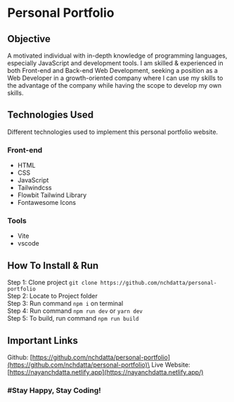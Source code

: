 
# Personal Portfolio


## Objective

A motivated individual with in-depth knowledge of programming languages, especially JavaScript and development tools. I am skilled & experienced in both Front-end and Back-end Web Development, seeking a position as a Web Developer in a growth-oriented company where I can use my skills to the advantage of the company while having the scope to develop my own skills.

## Technologies Used
Different technologies used to implement this personal portfolio website.

### Front-end
 - HTML
 - CSS
 - JavaScript
 - Tailwindcss 
 - Flowbit Tailwind Library
 - Fontawesome Icons

### Tools

 - Vite
 - vscode

## How To Install & Run 
Step 1: Clone project `git clone https://github.com/nchdatta/personal-portfolio`\
Step 2: Locate to Project folder\
Step 3: Run command `npm i` on terminal\
Step 4: Run command `npm run dev` or `yarn dev`\
Step 5: To build, run command `npm run build`

## Important Links
Github: [https://github.com/nchdatta/personal-portfolio](https://github.com/nchdatta/personal-portfolio)\
Live Website: [https://nayanchdatta.netlify.app](https://nayanchdatta.netlify.app/)


### #Stay Happy, Stay Coding!
